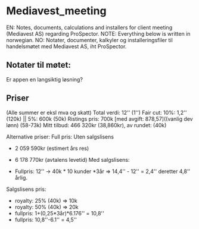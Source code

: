 # Mediavest_meeting
EN: Notes, documents, calculations and installers for client meeting (Mediavest AS) regarding ProSpector. NOTE: Everything below is written in norwegian. 
NO: Notater, documenter, kalkyler og installeringsfiler til handelsmøtet med Mediavest AS, iht ProSpector.


## Notater til møtet: 

Er appen en langsiktig løsning?

## Priser
(Alle summer er eksl mva og skatt)
Total verdi: 12'' (1'')
Fair cut: 10%: 1,2'' (120k) || 5%: 600k (50k)
Ristings pris: 700k [med avgift: 878,57]((vanlig dev lønn) (58-73k)
Mitt tilbud: 466 320kr (38,860kr), av rundet: (40k) 


Alternative priser:
Full pris: 
Uten salgslisens
- 2 059 590kr (estimert års res)
- 6 178 770kr (avtalens levetid)
Med salgslisens:

- Fullpris: 12'' -> 40k * 10 kunder *3år => 14,4'' - 12'' = 2,4'' deretter 4,8'' årlig. 

Salgslisens pris: 
- royalty: 25% (40k) => 10k
- royalty: 50% (40k) => 20k
- fullpris: 1+(0,25*3år)*6.176'' = 10,8''
- fullpris: 10,8''-6.1'' = 4,5''


